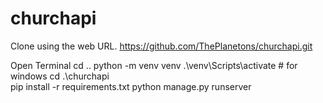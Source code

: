 # churchapi

Clone using the web URL.
https://github.com/ThePlanetons/churchapi.git

Open Terminal
cd ..
python -m venv venv
.\venv\Scripts\activate  # for windows
cd .\churchapi\
pip install -r requirements.txt
python manage.py runserver

